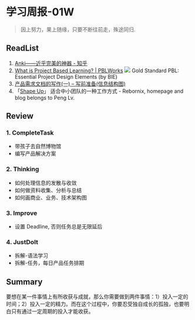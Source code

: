 # 学习周报-01W

> 因上努力，果上随缘，只要不断往前走，殊途同归.

## ReadList

1. [Anki——近乎完美的神器 - 知乎](https://zhuanlan.zhihu.com/-anki)
2. [What is Project Based Learning? | PBLWorks](https://www.pblworks.org/what-is-pbl)
   ![](https://my.pblworks.org/sites/default/files/inline-images/Screen%20Shot%202019-05-24%20at%202.46.41%20PM.png)
   Gold Standard PBL: Essential Project Design Elements (by BIE)
3. [产品需求文档的写作(一) – 写前准备(信息结构图)](https://tangjie.me/blog/52.html)
4. 「[Shape Up](https://rebornix.com/work/2019/10/18/Shape-Up/)」 适合中小团队的一种工作方式 - Rebornix, homepage and blog belongs to Peng Lv.

## Review

### 1. CompleteTask

- 带孩子去自然博物馆
- 编写产品解决方案

### 2. Thinking

- 如何处理信息的发散与收敛
- 如何做资料收集、分析与总结
- 如何画商业、业务、技术架构图

### 3. Improve

- 设置 Deadline, 否则任务总是无限延后

### 4. JustDoIt

- 拆解-语法学习
- 拆解-任务，每日产品任务排期

## Summary

要想在某一件事情上有所收获与成就，那么你需要做到两件事情：1）投入一定的时间；2）投入一定的精力。而在这个过程中，你要忍受独自成长的孤独，也要明白只有通过一定周期的投入才能收获。
